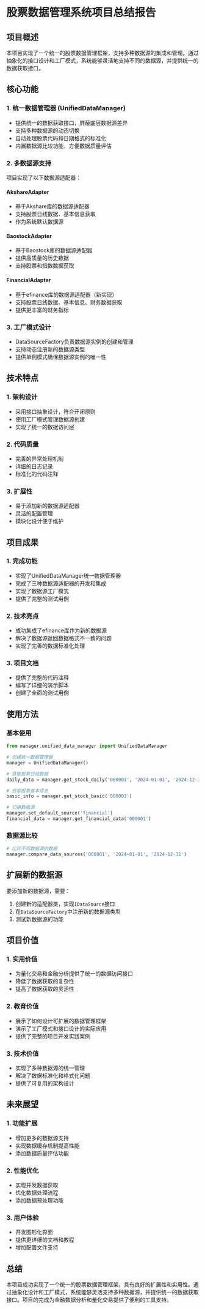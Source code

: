 # 股票数据管理系统项目总结报告

## 项目概述

本项目实现了一个统一的股票数据管理框架，支持多种数据源的集成和管理。通过抽象化的接口设计和工厂模式，系统能够灵活地支持不同的数据源，并提供统一的数据获取接口。

## 核心功能

### 1. 统一数据管理器 (UnifiedDataManager)
- 提供统一的数据获取接口，屏蔽底层数据源差异
- 支持多种数据源的动态切换
- 自动处理股票代码和日期格式的标准化
- 内置数据源比较功能，方便数据质量评估

### 2. 多数据源支持
项目实现了以下数据源适配器：

#### AkshareAdapter
- 基于Akshare库的数据源适配器
- 支持股票日线数据、基本信息获取
- 作为系统默认数据源

#### BaostockAdapter
- 基于Baostock库的数据源适配器
- 提供高质量的历史数据
- 支持股票和指数数据获取

#### FinancialAdapter
- 基于efinance库的数据源适配器（新实现）
- 支持股票日线数据、基本信息、财务数据获取
- 提供更丰富的财务指标

### 3. 工厂模式设计
- DataSourceFactory负责数据源实例的创建和管理
- 支持动态注册新的数据源类型
- 提供单例模式确保数据源实例的唯一性

## 技术特点

### 1. 架构设计
- 采用接口抽象设计，符合开闭原则
- 使用工厂模式管理数据源创建
- 实现了统一的数据访问层

### 2. 代码质量
- 完善的异常处理机制
- 详细的日志记录
- 标准化的代码注释

### 3. 扩展性
- 易于添加新的数据源适配器
- 灵活的配置管理
- 模块化设计便于维护

## 项目成果

### 1. 完成功能
- 实现了UnifiedDataManager统一数据管理器
- 完成了三种数据源适配器的开发和集成
- 实现了数据源工厂模式
- 提供了完整的测试用例

### 2. 技术亮点
- 成功集成了efinance库作为新的数据源
- 解决了数据源返回数据格式不一致的问题
- 实现了完善的数据标准化处理

### 3. 项目文档
- 提供了完整的代码注释
- 编写了详细的演示脚本
- 创建了全面的测试用例

## 使用方法

### 基本使用
```python
from manager.unified_data_manager import UnifiedDataManager

# 创建统一数据管理器
manager = UnifiedDataManager()

# 获取股票日线数据
daily_data = manager.get_stock_daily('000001', '2024-01-01', '2024-12-31')

# 获取股票基本信息
basic_info = manager.get_stock_basic('000001')

# 切换数据源
manager.set_default_source('financial')
financial_data = manager.get_financial_data('000001')
```

### 数据源比较
```python
# 比较不同数据源的数据
manager.compare_data_sources('000001', '2024-01-01', '2024-12-31')
```

## 扩展新的数据源

要添加新的数据源，需要：

1. 创建新的适配器类，实现`IDataSource`接口
2. 在`DataSourceFactory`中注册新的数据源类型
3. 测试新数据源的功能

## 项目价值

### 1. 实用价值
- 为量化交易和金融分析提供了统一的数据访问接口
- 降低了数据获取的复杂性
- 提高了数据获取的灵活性

### 2. 教育价值
- 展示了如何设计可扩展的数据管理框架
- 演示了工厂模式和接口设计的实际应用
- 提供了完整的项目开发实践案例

### 3. 技术价值
- 实现了多种数据源的统一管理
- 解决了数据标准化和格式化问题
- 提供了可复用的架构设计

## 未来展望

### 1. 功能扩展
- 增加更多的数据源支持
- 实现数据缓存机制提高性能
- 添加数据质量评估功能

### 2. 性能优化
- 实现并发数据获取
- 优化数据处理流程
- 添加数据预处理功能

### 3. 用户体验
- 开发图形化界面
- 提供更详细的文档和教程
- 增加配置文件支持

## 总结

本项目成功实现了一个统一的股票数据管理框架，具有良好的扩展性和实用性。通过抽象化设计和工厂模式，系统能够灵活支持多种数据源，并提供统一的数据获取接口。项目的完成为金融数据分析和量化交易提供了便利的工具支持。